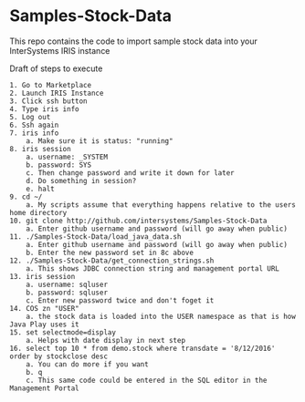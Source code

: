 # Samples-Stock-Data
This repo contains the code to import sample stock data into your InterSystems IRIS instance

Draft of steps to execute

	1. Go to Marketplace
	2. Launch IRIS Instance
	3. Click ssh button
	4. Type iris info
	5. Log out
	6. Ssh again
	7. iris info
		a. Make sure it is status: "running"
	8. iris session
		a. username: _SYSTEM
		b. password: SYS
		c. Then change password and write it down for later
		d. Do something in session?
		e. halt
	9. cd ~/
		a. My scripts assume that everything happens relative to the users home directory
	10. git clone http://github.com/intersystems/Samples-Stock-Data
		a. Enter github username and password (will go away when public)
	11. ./Samples-Stock-Data/load_java_data.sh
		a. Enter github username and password (will go away when public)
		b. Enter the new password set in 8c above
	12. ./Samples-Stock-Data/get_connection_strings.sh
		a. This shows JDBC connection string and management portal URL
	13. iris session
		a. username: sqluser
		b. password: sqluser
		c. Enter new password twice and don't foget it
	14. COS zn "USER"
		a. the stock data is loaded into the USER namespace as that is how Java Play uses it
	15. set selectmode=display
		a. Helps with date display in next step
	16. select top 10 * from demo.stock where transdate = '8/12/2016' order by stockclose desc
		a. You can do more if you want
		b. q
		c. This same code could be entered in the SQL editor in the Management Portal